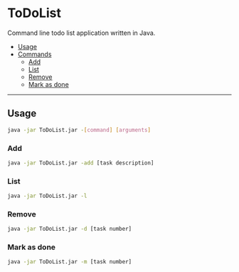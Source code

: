 # ToDoList

Command line todo list application written in Java.

  - [Usage](#usage)
  - [Commands](#commands)
    - [Add](#add)
    - [List](#list)
    - [Remove](#remove)
    - [Mark as done](#done)

___
## Usage

```bash
java -jar ToDoList.jar -[command] [arguments]
```

### Add
```bash
java -jar ToDoList.jar -add [task description]
```

### List
```bash
java -jar ToDoList.jar -l
```

### Remove
```bash
java -jar ToDoList.jar -d [task number]
```

### Mark as done
```bash
java -jar ToDoList.jar -m [task number]
```